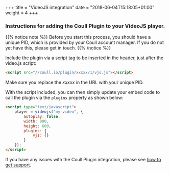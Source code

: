 +++
title = "VideoJS integration"
date = "2018-06-04T15:18:05+01:00"
weight = 4
+++

### Instructions for adding the Coull Plugin to your VideoJS player.

{{% notice note %}}
Before you start this process, you should have a unique PID, which is provided by your Coull account manager. If you do not yet have this, please get in touch.
{{% /notice %}}

Include the plugin via a script tag to be inserted in the header, just after the video.js script:

```html
<script src="//coull.io/plugin/xxxxx/1/vjs.js"></script>
```

Make sure you replace the *xxxxx* in the URL with your unique PID.

With the script included, you can then simply update your embed code to call the plugin via the `plugins` property as shown below:

```html
<script type="text/javascript">
    player = videojs("my-video", {
        autoplay: false,
        width: 800,
        height: 600,
        plugins: {
            vjs: {}
        }
    });
</script>
```

If you have any issues with the Coull Plugin integration, please see [how to get support](/how-to-get-support/).
